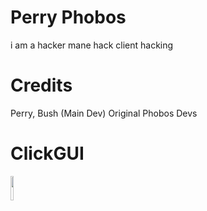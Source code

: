 # Perry Phobos

i am a hacker mane hack client hacking

# Credits

Perry, Bush (Main Dev)
Original Phobos Devs 

# ClickGUI

<img src ="https://i.imgur.com/QiDjFLC.png" width="10%" height="10%"/>
